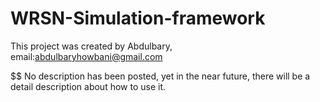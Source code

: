 # WRSN-Simulation-framework

This project was created by Abdulbary, email:abdulbaryhowbani@gmail.com


$$ No description has been posted, yet in the near future, there will be a detail description about how to use it.
